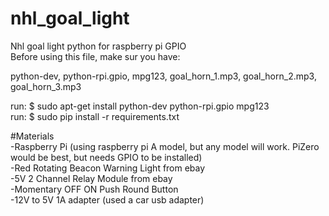 # nhl_goal_light
Nhl goal light python for raspberry pi GPIO<br />
Before using this file, make sur you have:

python-dev, python-rpi.gpio, mpg123, goal_horn_1.mp3, goal_horn_2.mp3, goal_horn_3.mp3

run: $ sudo apt-get install python-dev python-rpi.gpio mpg123<br />
run: $ sudo pip install -r requirements.txt

#Materials<br />
-Raspberry Pi (using raspberry pi A model, but any model will work. PiZero would be best, but needs GPIO to be installed)<br />
-Red Rotating Beacon Warning Light from ebay<br />
-5V 2 Channel Relay Module from ebay<br />
-Momentary OFF ON Push Round Button<br />
-12V to 5V 1A adapter (used a car usb adapter)<br />
